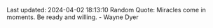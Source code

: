 Last updated: 2024-04-02 18:13:10
Random Quote: Miracles come in moments. Be ready and willing. - Wayne Dyer